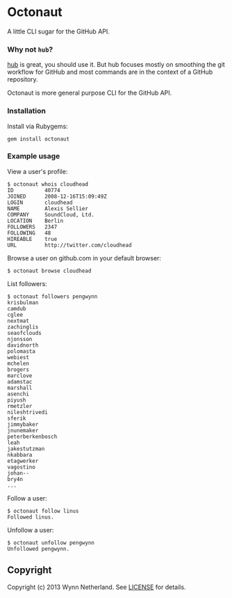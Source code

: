# Octonaut

A little CLI sugar for the GitHub API.

### Why not `hub`?

[hub][] is great, you should use it. But hub focuses mostly on smoothing the
git workflow for GitHub and most commands are in the context of a GitHub
repository.

Octonaut is more general purpose CLI for the GitHub API.

### Installation

Install via Rubygems:

```
gem install octonaut
```

### Example usage

View a user's profile:

```
$ octonaut whois cloudhead
ID          40774
JOINED      2008-12-16T15:09:49Z
LOGIN       cloudhead
NAME        Alexis Sellier
COMPANY     SoundCloud, Ltd.
LOCATION    Berlin
FOLLOWERS   2347
FOLLOWING   48
HIREABLE    true
URL         http://twitter.com/cloudhead
```

Browse a user on github.com in your default browser:

```
$ octonaut browse cloudhead
```

List followers:
```
$ octonaut followers pengwynn
krisbulman
camdub
cglee
nextmat
zachinglis
seaofclouds
njonsson
davidnorth
polomasta
webiest
mchelen
brogers
marclove
adamstac
marshall
asenchi
piyush
rmetzler
nileshtrivedi
sferik
jimmybaker
jnunemaker
peterberkenbosch
leah
jakestutzman
nkabbara
etagwerker
vagostino
johan--
bry4n
...
```

Follow a user:
```
$ octonaut follow linus
Followed linus.
```

Unfollow a user:
```
$ octonaut unfollow pengwynn
Unfollowed pengwynn.
```

## Copyright

Copyright (c) 2013 Wynn Netherland. See [LICENSE][] for details.

[hub]: https://github.com/defunkt/hub
[LICENSE]: https://github.com/pengwynn/octonaut/blob/master/LICENSE.md
